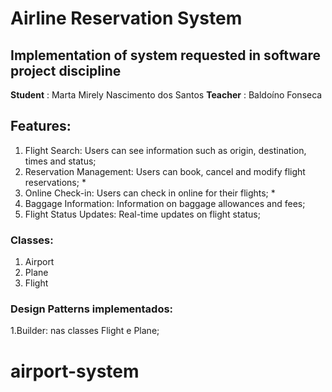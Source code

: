 
# Airline Reservation System
## Implementation of system requested in software project discipline
**Student** : Marta Mirely Nascimento dos Santos
**Teacher** : Baldoíno Fonseca
## Features:
1. Flight Search: Users can see information such as origin, destination, times and status;
3. Reservation Management: Users can book, cancel and modify flight reservations; *
4. Online Check-in: Users can check in online for their flights; *
5. Baggage Information: Information on baggage allowances and fees;
6. Flight Status Updates: Real-time updates on flight status;
### Classes:
1. Airport
2. Plane
3. Flight
### Design Patterns implementados:
1.Builder: nas classes Flight e Plane;
# airport-system